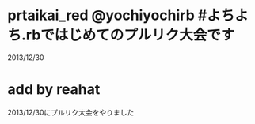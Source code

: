 prtaikai_red @yochiyochirb  #よちよち.rbではじめてのプルリク大会です
============

2013/12/30

# add by reahat
2013/12/30にプルリク大会をやりました
